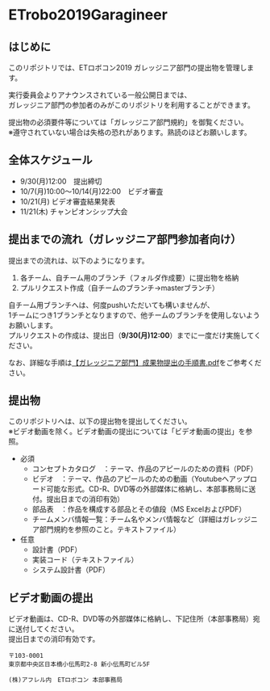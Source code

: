 # ETrobo2019Garagineer

## はじめに
このリポジトリでは、ETロボコン2019 ガレッジニア部門の提出物を管理します。  

実行委員会よりアナウンスされている一般公開日までは、  
ガレッジニア部門の参加者のみがこのリポジトリを利用することができます。  

提出物の必須要件等については「ガレッジニア部門規約」を御覧ください。  
※遵守されていない場合は失格の恐れがあります。熟読のほどお願いします。

## 全体スケジュール
* 9/30(月)12:00　提出締切
* 10/7(月)10:00～10/14(月)22:00　ビデオ審査  
* 10/21(月) ビデオ審査結果発表  
* 11/21(木) チャンピオンシップ大会

## 提出までの流れ（ガレッジニア部門参加者向け）
提出までの流れは、以下のようになります。  

1. 各チーム、自チーム用のブランチ（フォルダ作成要）に提出物を格納   　
2. プルリクエスト作成（自チームのブランチ→masterブランチ）  

自チーム用ブランチへは、何度pushいただいても構いませんが、  
1チームにつき1ブランチとなりますので、他チームのブランチを使用しないようお願いします。  
プルリクエストの作成は、提出日（__9/30(月)12:00__）までに一度だけ実施してください。  

なお、詳細な手順は[【ガレッジニア部門】成果物提出の手順書.pdf](https://github.com/ETrobocon/ETrobo2019Garagineer/blob/master/%E3%80%90%E3%82%AC%E3%83%AC%E3%83%83%E3%82%B8%E3%83%8B%E3%82%A2%E9%83%A8%E9%96%80%E3%80%91%E6%88%90%E6%9E%9C%E7%89%A9%E6%8F%90%E5%87%BA%E3%81%AE%E6%89%8B%E9%A0%86%E6%9B%B8.pdf)をご参考ください。


## 提出物
このリポジトリへは、以下の提出物を提出してください。  
※ビデオ動画を除く。ビデオ動画の提出については「ビデオ動画の提出」を参照。  

* 必須  
  * コンセプトカタログ　：テーマ、作品のアピールのための資料（PDF） 
  * ビデオ　：テーマ、作品のアピールのための動画（Youtubeへアップロード可能な形式。CD-R、DVD等の外部媒体に格納し、本部事務局に送付。提出日までの消印有効）
  * 部品表　：作品を構成する部品とその値段（MS ExcelおよびPDF） 
  * チームメンバ情報一覧：チーム名やメンバ情報など（詳細はガレッジニア部門規約を参照のこと。テキストファイル）
* 任意  
  * 設計書（PDF）  
  * 実装コード（テキストファイル）  
  * システム設計書（PDF）  
  
## ビデオ動画の提出
ビデオ動画は、CD-R、DVD等の外部媒体に格納し、下記住所（本部事務局）宛に送付してください。  
提出日までの消印有効です。  
  
    〒103-0001  
    東京都中央区日本橋小伝馬町2-8 新小伝馬町ビル5F  
    
    (株)アフレル内　ETロボコン 本部事務局
 
